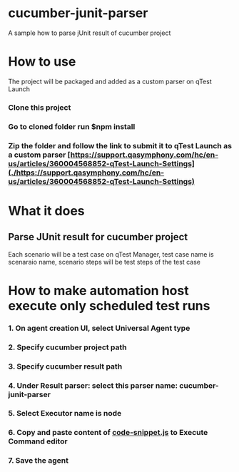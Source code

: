 # cucumber-junit-parser
A sample how to parse jUnit result of cucumber project
# How to use
The project will be packaged and added as a custom parser on qTest Launch
### Clone this project
### Go to cloned folder run $npm install
### Zip the folder and follow the link to submit it to qTest Launch as a custom parser [https://support.qasymphony.com/hc/en-us/articles/360004568852-qTest-Launch-Settings](./https://support.qasymphony.com/hc/en-us/articles/360004568852-qTest-Launch-Settings)
# What it does
## Parse JUnit result for cucumber project
Each scenario will be a test case on qTest Manager, test case name is scenaraio name, scenario steps will be test steps of the test case
# How to make automation host execute only scheduled test runs
### 1. On agent creation UI, select Universal Agent type
### 2. Specify cucumber project path
### 3. Specify cucumber result path
### 4. Under Result parser: select this parser name: cucumber-junit-parser
### 5. Select Executor name is node
### 6. Copy and paste content of [code-snippet.js](./code-snippet.js) to Execute Command editor  
### 7. Save the agent 
